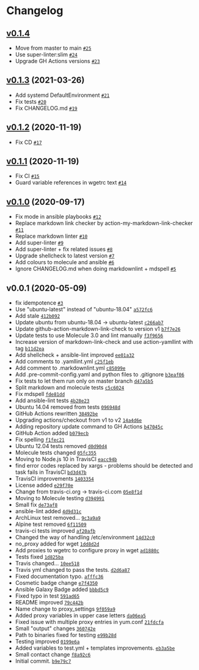 # Changelog

## [v0.1.4](https://github.com/ruzickap/ansible-role-proxy_settings/compare/v0.1.3...v0.1.4)

- Move from master to main [`#25`](https://github.com/ruzickap/ansible-role-proxy_settings/pull/25)
- Use super-linter:slim [`#24`](https://github.com/ruzickap/ansible-role-proxy_settings/pull/24)
- Upgrade GH Actions versions [`#23`](https://github.com/ruzickap/ansible-role-proxy_settings/pull/23)

## [v0.1.3](https://github.com/ruzickap/ansible-role-proxy_settings/compare/v0.1.2...v0.1.3) (2021-03-26)

- Add systemd DefaultEnvironment [`#21`](https://github.com/ruzickap/ansible-role-proxy_settings/pull/21)
- Fix tests [`#20`](https://github.com/ruzickap/ansible-role-proxy_settings/pull/20)
- Fix CHANGELOG.md [`#19`](https://github.com/ruzickap/ansible-role-proxy_settings/pull/19)

## [v0.1.2](https://github.com/ruzickap/ansible-role-proxy_settings/compare/v0.1.1...v0.1.2) (2020-11-19)

- Fix CD [`#17`](https://github.com/ruzickap/ansible-role-proxy_settings/pull/17)

## [v0.1.1](https://github.com/ruzickap/ansible-role-proxy_settings/compare/v0.1.0...v0.1.1) (2020-11-19)

- Fix CI [`#15`](https://github.com/ruzickap/ansible-role-proxy_settings/pull/15)
- Guard variable references in wgetrc text [`#14`](https://github.com/ruzickap/ansible-role-proxy_settings/pull/14)

## [v0.1.0](https://github.com/ruzickap/ansible-role-proxy_settings/compare/v0.0.1...v0.1.0) (2020-09-17)

- Fix mode in ansible playbooks [`#12`](https://github.com/ruzickap/ansible-role-proxy_settings/pull/12)
- Replace markdown link checker by action-my-markdown-link-checker [`#11`](https://github.com/ruzickap/ansible-role-proxy_settings/pull/11)
- Replace markdown linter [`#10`](https://github.com/ruzickap/ansible-role-proxy_settings/pull/10)
- Add super-linter [`#9`](https://github.com/ruzickap/ansible-role-proxy_settings/pull/9)
- Add super-linter + fix related issues [`#8`](https://github.com/ruzickap/ansible-role-proxy_settings/pull/8)
- Upgrade shellcheck to latest version [`#7`](https://github.com/ruzickap/ansible-role-proxy_settings/pull/7)
- Add colours to molecule and ansible [`#6`](https://github.com/ruzickap/ansible-role-proxy_settings/pull/6)
- Ignore CHANGELOG.md when doing markdownlint + mdspell [`#5`](https://github.com/ruzickap/ansible-role-proxy_settings/pull/5)

## v0.0.1 (2020-05-09)

- fix idempotence [`#3`](https://github.com/ruzickap/ansible-role-proxy_settings/pull/3)
- Use "ubuntu-latest" instead of "ubuntu-18.04" [`a572fc6`](https://github.com/ruzickap/ansible-role-proxy_settings/commit/a572fc6c6d60f9b898e13f74aa9034772e672e07)
- Add stale [`412b092`](https://github.com/ruzickap/ansible-role-proxy_settings/commit/412b09220c2ead42b4ffdbdc93ac4f9cf960ec9f)
- Update ubuntu from ubuntu-18.04 -&gt; ubuntu-latest [`c266ab7`](https://github.com/ruzickap/ansible-role-proxy_settings/commit/c266ab70649e6a86b04e4e71811467036d818dca)
- Update github-action-markdown-link-check to version v1 [`b7f7e26`](https://github.com/ruzickap/ansible-role-proxy_settings/commit/b7f7e26f24c7e7f7e428e7b8e03736f5221e070a)
- Update tests to use Molecule 3.0 and lint manually [`f3f9656`](https://github.com/ruzickap/ansible-role-proxy_settings/commit/f3f965694907a721e7ed3e19da90a6f3a465d185)
- Increase version of markdown-link-check and use action-yamllint with tag [`b11d2ea`](https://github.com/ruzickap/ansible-role-proxy_settings/commit/b11d2ea7519e7a065d8de36a671fc4cb32ed5c2a)
- Add shellcheck + ansible-lint improved [`ee01a32`](https://github.com/ruzickap/ansible-role-proxy_settings/commit/ee01a32c29fd6dae9a9f3d1ffe0d4a41b2f9b2b4)
- Add comments to .yamllint.yml [`c25f1eb`](https://github.com/ruzickap/ansible-role-proxy_settings/commit/c25f1ebd158f524a3d581c4842f7d2cb45d18b20)
- Add comment to .markdownlint.yml [`c85099e`](https://github.com/ruzickap/ansible-role-proxy_settings/commit/c85099eda57dbbcd654320f79e3ae6bfa8643861)
- Add .pre-commit-config.yaml and python files to .gitignore [`b3eaf06`](https://github.com/ruzickap/ansible-role-proxy_settings/commit/b3eaf06b363e2f0f7de4dc93a13b9b93aa7fca69)
- Fix tests to let them run only on master branch [`d47a5b5`](https://github.com/ruzickap/ansible-role-proxy_settings/commit/d47a5b5da6874ff32980f67e8389ed8b86012b61)
- Split markdown and molecule tests [`c5c6024`](https://github.com/ruzickap/ansible-role-proxy_settings/commit/c5c602426e201571e486a706fba3d6eda5780c46)
- Fix mdspell [`fde81dd`](https://github.com/ruzickap/ansible-role-proxy_settings/commit/fde81ddbbd6a5c0833e002f538b8d2c4f1e33640)
- Add ansible-lint tests [`4b28e23`](https://github.com/ruzickap/ansible-role-proxy_settings/commit/4b28e23ed1f90f530579f00d9c2e953c671fe8a4)
- Ubuntu 14.04 removed from tests [`096948d`](https://github.com/ruzickap/ansible-role-proxy_settings/commit/096948d7a93c27a6c4ac5af1d930b7b37de92dfa)
- GitHub Actions rewritten [`38492be`](https://github.com/ruzickap/ansible-role-proxy_settings/commit/38492be8959db985f9e4b90e2a9ec7a185163f23)
- Upgrading actions/checkout from v1 to v2 [`14a4d6e`](https://github.com/ruzickap/ansible-role-proxy_settings/commit/14a4d6ea0d0f45ba80aabe97a6c34e25e5a60bad)
- Adding repository update command to GH Actions [`b47045c`](https://github.com/ruzickap/ansible-role-proxy_settings/commit/b47045c9dbc059a0c375072de314133edc466850)
- GitHub Action added [`b079ecb`](https://github.com/ruzickap/ansible-role-proxy_settings/commit/b079ecb1b0ebaa4629713e9f8da2f8f8797e535d)
- Fix spelling [`f1fec21`](https://github.com/ruzickap/ansible-role-proxy_settings/commit/f1fec21f5366c8408a6b27e0ea3a3f1ad596b967)
- Ubuntu 12.04 tests removed [`d0d90d4`](https://github.com/ruzickap/ansible-role-proxy_settings/commit/d0d90d447f57666e54b6beb7efa69f545f770b6d)
- Molecule tests changed [`05fc355`](https://github.com/ruzickap/ansible-role-proxy_settings/commit/05fc3553e1b32b944729e1a80e2648c4204abc7d)
- Moving to Node.js 10 in TravisCI [`eacc94b`](https://github.com/ruzickap/ansible-role-proxy_settings/commit/eacc94bf6593aea60bd930eee790c2e0e187acf6)
- find error codes replaced by xargs - problems should be detected and task fails in TravisCI [`bd3d47b`](https://github.com/ruzickap/ansible-role-proxy_settings/commit/bd3d47b7df9037be119f6c8579b6306435679038)
- TravisCI improvements [`1403354`](https://github.com/ruzickap/ansible-role-proxy_settings/commit/14033545eca290fa379ac8a562d85a5b899fbbff)
- License added [`e29f70e`](https://github.com/ruzickap/ansible-role-proxy_settings/commit/e29f70e87faa3b869245e4f7c06e6db00ed63672)
- Change from travis-ci.org -&gt; travis-ci.com [`05e8f1d`](https://github.com/ruzickap/ansible-role-proxy_settings/commit/05e8f1d234d9e2096d6bf1d7345e6e897949aa62)
- Moving to Molecule testing [`d394991`](https://github.com/ruzickap/ansible-role-proxy_settings/commit/d394991cb3546b19fe07b155d12f7acf04c5e5a5)
- Small fix [`de73af8`](https://github.com/ruzickap/ansible-role-proxy_settings/commit/de73af838a63a714ed1f2ed73d0f7d050723feeb)
- ansible-lint added [`4d9d31c`](https://github.com/ruzickap/ansible-role-proxy_settings/commit/4d9d31c6a0cb6b94a68e44459ab16fa0525a5135)
- ArchLinux test removed... [`9c3a9a9`](https://github.com/ruzickap/ansible-role-proxy_settings/commit/9c3a9a94bab4a84a13b9016ebf8bedd9db362525)
- Alpine test removed [`6f11509`](https://github.com/ruzickap/ansible-role-proxy_settings/commit/6f1150993bd0ca7c98c425d313e4b4bca2caee32)
- travis-ci tests improved [`af20afb`](https://github.com/ruzickap/ansible-role-proxy_settings/commit/af20afb5e137869f4f3209c129b5b1c4ded8c6df)
- Changed the way of handling /etc/environment [`14d32c0`](https://github.com/ruzickap/ansible-role-proxy_settings/commit/14d32c0f57b2934c7a9bd37f37721c2a9bc8dc40)
- no_proxy added for wget [`1dd8d2d`](https://github.com/ruzickap/ansible-role-proxy_settings/commit/1dd8d2d17ee709f763062c461d90a06a91852234)
- Add proxies to wgetrc to configure proxy in wget [`ad1880c`](https://github.com/ruzickap/ansible-role-proxy_settings/commit/ad1880cd7bcbbb76e65e9ddec31e0d7b41cf6a5d)
- Tests fixed [`1d825ba`](https://github.com/ruzickap/ansible-role-proxy_settings/commit/1d825bafe81f8ec553b9409d50133945aec75787)
- Travis changed... [`10ee518`](https://github.com/ruzickap/ansible-role-proxy_settings/commit/10ee5185a0d9e4efb79c36b71163d37049bb85da)
- Travis yml changed to pass the tests. [`d2d6a87`](https://github.com/ruzickap/ansible-role-proxy_settings/commit/d2d6a870cbc86ce9fdf31f8cd8790eb8e50d5fa0)
- Fixed documentation typo. [`afffc36`](https://github.com/ruzickap/ansible-role-proxy_settings/commit/afffc3691920ed81f84df2e4f06f25174b136274)
- Cosmetic badge change [`e7f4350`](https://github.com/ruzickap/ansible-role-proxy_settings/commit/e7f4350f978e7e61bb3bdca9121add97575d9f89)
- Ansible Galaxy Badge added [`bbbd5c9`](https://github.com/ruzickap/ansible-role-proxy_settings/commit/bbbd5c945210a1d8b0503ed26b5fb3efbb95cf54)
- Fixed typo in test [`591ad65`](https://github.com/ruzickap/ansible-role-proxy_settings/commit/591ad6532be3f62ef68fd613052cff9ae883c77f)
- README improved [`79c442b`](https://github.com/ruzickap/ansible-role-proxy_settings/commit/79c442b4b425b6f8a172032c8bac5f43382f1ec4)
- Name change to proxy_settings [`9f059a9`](https://github.com/ruzickap/ansible-role-proxy_settings/commit/9f059a9449610d54abd91abd9a3c661404ff4d97)
- Added proxy variables in upper case letters [`da06ea5`](https://github.com/ruzickap/ansible-role-proxy_settings/commit/da06ea52e244f63dad02e84b81c05da2a9f26857)
- Fixed issue with multiple proxy entries in yum.conf [`21fdcfa`](https://github.com/ruzickap/ansible-role-proxy_settings/commit/21fdcfac9eca60cb756bcae3693738d2db11179f)
- Small "output" changes [`360742e`](https://github.com/ruzickap/ansible-role-proxy_settings/commit/360742e987c2473fc6026168b82a7734c1bdb84f)
- Path to binaries fixed for testing [`e99b28d`](https://github.com/ruzickap/ansible-role-proxy_settings/commit/e99b28d88fac42af7851ea68d9a496c2d73b31de)
- Testing improved [`0199e6a`](https://github.com/ruzickap/ansible-role-proxy_settings/commit/0199e6ab483a7201cd1ca65d5ff961a5289493f2)
- Added variables to test.yml + templates improvements. [`eb3a5be`](https://github.com/ruzickap/ansible-role-proxy_settings/commit/eb3a5bee21ba14ea3b0b321dd36dd4cad66f4c3b)
- Small contact change [`f8a92c6`](https://github.com/ruzickap/ansible-role-proxy_settings/commit/f8a92c621dccaea83d9ba71463f8dd54c4af8912)
- Initial commit. [`b9e79c7`](https://github.com/ruzickap/ansible-role-proxy_settings/commit/b9e79c7f7b732a67bdcb80ba8018f64e46464d5b)
